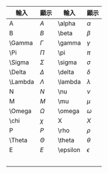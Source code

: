 
| 輸入      | 顯示        | 輸入       | 顯示         |
| ------- | --------- | -------- | ---------- |
| A       | $A$       | \alpha   | $\alpha$   |
| B       | $B$       | \beta    | $\beta$    |
| \Gamma  | $\Gamma$  | \gamma   | $\gamma$   |
| \Pi     | $\Pi$     | \pi      | $\pi$      |
| \Sigma  | $\Sigma$  | \sigma   | $\sigma$   |
| \Delta  | $\Delta$  | \delta   | $\delta$   |
| \Lambda | $\Lambda$ | \lambda  | $\lambda$  |
| N       | $N$       | \nu      | $\nu$      |
| M       | $M$       | \mu      | $\mu$      |
| \Omega  | $\Omega$  | \omega   | $\omega$   |
| \chi    | $\chi$    | X        | $X$        |
| P       | $P$       | \rho     | $\rho$     |
| \Theta  | $\Theta$  | \theta   | $\theta$   |
| E       | $E$       | \epsilon | $\epsilon$ |
|         |           |          |            |
|         |           |          |            |
|         |           |          |            |
|         |           |          |            |
|         |           |          |            |
